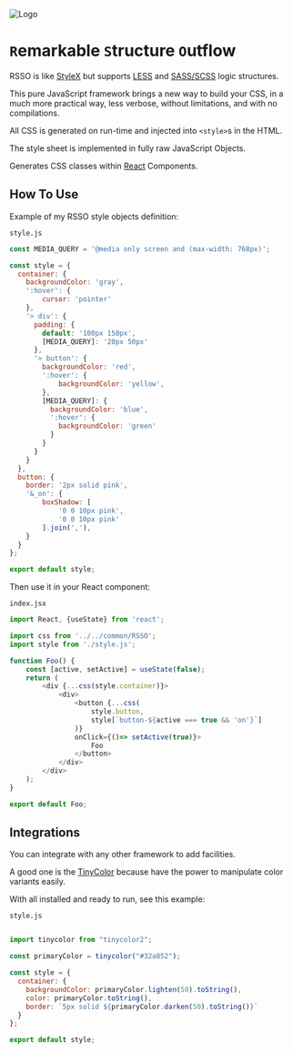![Logo](https://raw.githubusercontent.com/rssojs/rsso/main/assets/logo.svg)

# `R`emarkable `S`tructure `O`utflow

RSSO is like [StyleX](https://stylexjs.com/) but supports [LESS](https://lesscss.org/) and [SASS/SCSS](https://sass-lang.com/) logic structures.

This pure JavaScript framework brings a new way to build your CSS, in a much more practical way, less verbose, without limitations, and with no compilations.

All CSS is generated on run-time and injected into `<style>`s in the HTML.

The style sheet is implemented in fully raw JavaScript Objects.

Generates CSS classes within [React](https://react.dev/) Components.

## How To Use

Example of my RSSO style objects definition:

`style.js`

```javascript
const MEDIA_QUERY = '@media only screen and (max-width: 768px)';

const style = {
  container: {
    backgroundColor: 'gray',
    ':hover': {
        cursor: 'pointer'
    },
    '> div': {
      padding: {
        default: '100px 150px',
        [MEDIA_QUERY]: '20px 50px'
      },
      '> button': {
        backgroundColor: 'red',
        ':hover': {
            backgroundColor: 'yellow',
        },
        [MEDIA_QUERY]: {
          backgroundColor: 'blue',
          ':hover': {
            backgroundColor: 'green'
          }
        }
      }
    }
  },
  button: {
    border: '2px solid pink',
    '&_on': {
        boxShadow: [
            '0 0 10px pink',
            '0 0 10px pink'
        ].join(','),
    }
  }
};

export default style;
```

Then use it in your React component:

`index.jsx`

```javascript
import React, {useState} from 'react';

import css from '../../common/RSSO';
import style from './style.js';

function Foo() {
    const [active, setActive] = useState(false);
    return (
        <div {...css(style.container)}>
            <div>
                <button {...css(
                    style.button,
                    style[`button-${active === true && 'on'}`]
                )}
                onClick={()=> setActive(true)}>
                    Foo
                </button>
            </div>
        </div>
    );
}

export default Foo;
```

## Integrations

You can integrate with any other framework to add facilities.

A good one is the [TinyColor](https://github.com/bgrins/TinyColor) because have the power to manipulate color variants easily.

With all installed and ready to run, see this example:

`style.js`

```javascript

import tinycolor from "tinycolor2";

const primaryColor = tinycolor("#32a852");

const style = {
  container: {
    backgroundColor: primaryColor.lighten(50).toString(),
    color: primaryColor.toString(),
    border: `5px solid ${primaryColor.darken(50).toString()}`
  }
};

export default style;
```
